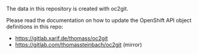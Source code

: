 The data in this repository is created with oc2git.

Please read the documentation on how to update the OpenShift API object
definitions in this repo:

* https://gitlab.xarif.de/thomass/oc2git
* https://gitlab.com/thomassteinbach/oc2git (mirror)
